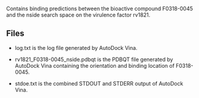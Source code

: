 Contains binding predictions between the bioactive compound F0318-0045 and the nside search space on the virulence factor rv1821.

## Files

- log.txt is the log file generated by AutoDock Vina.

- rv1821_F0318-0045_nside.pdbqt is the PDBQT file generated by AutoDock Vina containing the orientation and binding location of F0318-0045.

- stdoe.txt is the combined STDOUT and STDERR output of AutoDock Vina.

